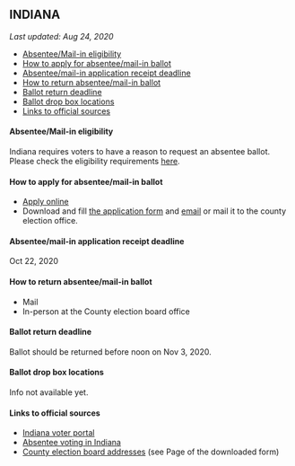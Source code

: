 ## INDIANA

*Last updated: Aug 24, 2020*

* [Absentee/Mail-in eligibility](#absenteemail-in-eligibility)
* [How to apply for absentee/mail-in ballot](#how-to-apply-for-absenteemail-in-ballot)
* [Absentee/mail-in application receipt deadline](#absenteemail-in-application-receipt-deadline)
* [How to return absentee/mail-in ballot](#how-to-return-absenteemail-in-ballot)
* [Ballot return deadline](#ballot-return-deadline)
* [Ballot drop box locations](#ballot-drop-box-locations)
* [Links to official sources](#links-to-official-sources)


#### Absentee/Mail-in eligibility
Indiana requires voters to have a reason to request an absentee ballot. Please check the eligibility requirements [here](https://www.in.gov/sos/elections/2402.htm).


#### How to apply for absentee/mail-in ballot
* [Apply online](https://indianavoters.in.gov/MVPHome/PrintDocuments)
* Download and fill [the application form](https://forms.in.gov/Download.aspx?id=8691) and [email](https://www.in.gov/sos/elections/files/Copy%20of%20County%20Absentee%20Email%20Address%20List%20(2020.4.6)%20-%20Clickable%20Links.xlsx) or mail it to the county election office.


#### Absentee/mail-in application receipt deadline
Oct 22, 2020


#### How to return absentee/mail-in ballot
* Mail 
* In-person at the County election board office


#### Ballot return deadline
Ballot should be returned before noon on Nov 3, 2020.


#### Ballot drop box locations
Info not available yet.


#### Links to official sources
* [Indiana voter portal](https://indianavoters.in.gov/)
* [Absentee voting in Indiana](https://www.in.gov/sos/elections/2402.htm)
* [County election board addresses](https://forms.in.gov/Download.aspx?id=8691) (see Page of the downloaded form)
